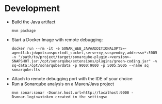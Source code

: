 # Development

- Build the Java artifact
  ```
  mvn package
  ```
- Start a Docker Image with remote debugging:
  ```
  docker run --rm -it -e SONAR_WEB_JAVAADDITIONALOPTS=-agentlib:jdwp=transport=dt_socket,server=y,suspend=y,address=*:5005 -v "/path/to/project/target/sonarqube-plugin-<version>-SNAPSHOT.jar:/opt/sonarqube/extensions/plugins/green-coding.jar" -v sq-data:/opt/sonarqube/data -p 9000:9000 -p 5005:5005 --name sq sonarqube:lts  
  ```
- Attach to remote debugging port with the IDE of your choice
- Run a Sonarqube analysis on a Maven/Java project
  ```
  mvn sonar:sonar -Dsonar.host.url=http://localhost:9000 -Dsonar.login=<token created in the settings>
  ```
